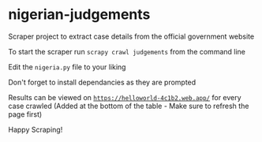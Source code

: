 # nigerian-judgements
Scraper project to extract case details from the official government website

To start the scraper run <code>scrapy crawl judgements</code> from the command line

Edit the <code>nigeria.py</code> file to your liking

Don't forget to install dependancies as they are prompted

Results can be viewed on <code>https://helloworld-4c1b2.web.app/</code> for every case crawled (Added at the bottom of the table - Make sure to refresh the page first) 

Happy Scraping!
